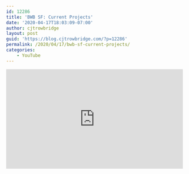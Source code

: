 ```yaml
---
id: 12286
title: 'BWB SF: Current Projects'
date: '2020-04-17T18:03:09-07:00'
author: cjtrowbridge
layout: post
guid: 'https://blog.cjtrowbridge.com/?p=12286'
permalink: /2020/04/17/bwb-sf-current-projects/
categories:
    - YouTube
---
```


<div style="width: 480px; height: 270px; overflow: hidden; position: relative;"><iframe allowfullscreen="allowfullscreen" frameborder="0" height="270" id="okplayer" mozallowfullscreen="mozallowfullscreen" scrolling="no" seamless="seamless" src="http://youtube.com/embed/ouFZyGdLTbs" style="position: absolute; top: 0px; left: 0px; width: 480px; height: 270px;" webkitallowfullscreen="webkitAllowFullScreen" width="480"></iframe></div>